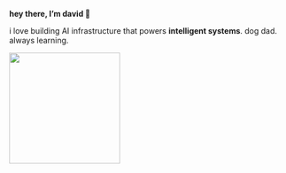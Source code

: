 **hey there, I’m david 👋**

i love building AI infrastructure that powers **intelligent systems**. dog dad. always learning.

<a href="https://github.com/anuraghazra/github-readme-stats">
  <img height=200 align="center" src="https://github-readme-stats-alpha-one-94.vercel.app/api?username=dwallace0723&theme=transparent&show_icons=true&hide_border=false&rank_icon=percentile&hide_title=true&show=reviews,prs_merged,prs_merged_percentage&hide=issues" />
</a>
<!-- <a href="https://github.com/anuraghazra/convoychat">
  <img height=200 align="center" src="https://github-readme-stats-alpha-one-94.vercel.app/api/top-langs/?username=dwallace0723&theme=transparent&layout=compact&card_width=320&lang_count=8" />
</a> -->
